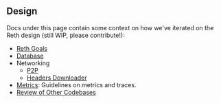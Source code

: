 ## Design

Docs under this page contain some context on how we've iterated on the Reth design (still WIP, please contribute!):

- [Reth Goals](./goals.md)
- [Database](./database.md)
- Networking
    - [P2P](./p2p.md)
    - [Headers Downloader](./headers-downloader.md)
- [Metrics](./metrics.md): Guidelines on metrics and traces.
- [Review of Other Codebases](./review.md)
